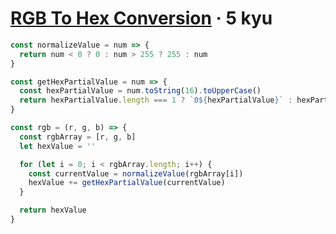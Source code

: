 # [RGB To Hex Conversion](https://www.codewars.com/kata/513e08acc600c94f01000001) · 5 kyu

```javascript
const normalizeValue = num => {
  return num < 0 ? 0 : num > 255 ? 255 : num
}

const getHexPartialValue = num => {
  const hexPartialValue = num.toString(16).toUpperCase()
  return hexPartialValue.length === 1 ? `0${hexPartialValue}` : hexPartialValue
}

const rgb = (r, g, b) => {
  const rgbArray = [r, g, b]
  let hexValue = ''

  for (let i = 0; i < rgbArray.length; i++) {
    const currentValue = normalizeValue(rgbArray[i])
    hexValue += getHexPartialValue(currentValue)
  }

  return hexValue
}
```
